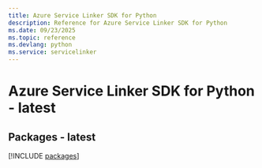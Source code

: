 ```yaml
---
title: Azure Service Linker SDK for Python
description: Reference for Azure Service Linker SDK for Python
ms.date: 09/23/2025
ms.topic: reference
ms.devlang: python
ms.service: servicelinker
---
```

# Azure Service Linker SDK for Python - latest
## Packages - latest
[!INCLUDE [packages](service-linker-index.md)]